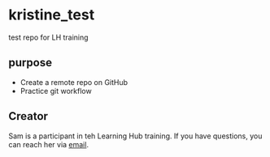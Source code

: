 # kristine_test

test repo for LH training

## purpose

-   Create a remote repo on GitHub
-   Practice git workflow

## Creator

Sam is a participant in teh Learning Hub training. If you have questions, you can reach her via [email](mailto:scik@ucsb.edu).
